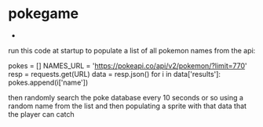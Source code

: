 # pokegame

- 
run this code at startup to populate a list of all pokemon names from the api:

pokes = []
NAMES_URL = 'https://pokeapi.co/api/v2/pokemon/?limit=770'
resp = requests.get(URL)
data = resp.json()
for i in data['results']:
    pokes.append(i['name'])

then randomly search the poke database every 10 seconds or so using a random name from the list and then populating a sprite with that data that the player can catch

